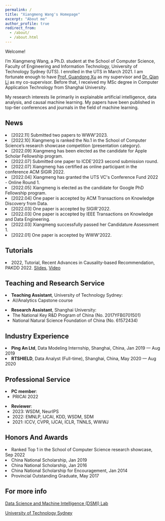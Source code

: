 ```yaml
---
permalink: /
title: "Xiangmeng Wang's Homepage"
excerpt: "About me"
author_profile: true
redirect_from: 
  - /about/
  - /about.html
---
```

Welcome!

I’m Xiangmeng Wang, a Ph.D. student at the School of Computer Science, Faculty of Engineering and Information Technology, University of Technology Sydney (UTS). I enrolled in the UTS in March 2021. I am fortunate enough to have [Prof. Guandong Xu](https://profiles.uts.edu.au/Guandong.Xu) as my supervisor and [Dr. Qian Li](https://sites.google.com/view/qian/) as my co-supervisor. Before that, I received my MSc degree in Computer Application Technology from Shanghai University.

My research interests lie primarily in explainable artificial intelligence, data analysis, and causal machine learning. My papers have been published in top-tier conferences and journals in the field of machine learning.

News
------
<li>[2022.11] Submitted two papers to WWW'2023. </li>
<li>[2022.10] Xiangmeng is ranked the No.1 in the School of Computer Science’s research showcase competition (presentation category).</li>
<li>[2022.09] Xiangmeng has been elected as the candidate for Apple Scholar Fellowship program.</li>
<li>[2022.07] Submitted one paper to ICDE'2023 second submission round.</li>
<li>[2022.07] Xiangmeng has certified as online participant in the conference ACM SIGIR 2022.</li>
<li>[2022.04] Xiangmeng has granted the UTS VC's Conference Fund 2022 - Online Round 1.</li>
<li>[2022.05] Xiangmeng is elected as the candidate for Google PhD Fellowship program.</li>
<li>[2022.04] One paper is accepted by ACM Transactions on Knowledge Discovery from Data.</li>
<li>[2022.03] One paper is accepted by SIGIR'2022.</li>
<li>[2022.03] One paper is accepted by IEEE Transactions on Knowledge and Data Engineering.</li>
<li>[2022.03] Xiangmeng successfully passed her Candidature Assessment 1.</li>
<li>[2022.01] One paper is accepted by WWW'2022.</li>

Tutorials
------
<li> 2022, Tutorial, Recent Advances in Causality-based Recommendation, PAKDD 2022. <a href="https://drive.google.com/file/d/1hN1_7S-eSiEUDJe-HHKOGKTGFLYbcU8S/view?usp=sharing">Slides</a>, <a href="https://www.youtube.com/watch?v=s4Z12CBYwO8">Video</a></li>

Teaching and Research Service
------
<li><strong>Teaching Assistant</strong>, University of Technology Sydney:
  <ul>
  <li>AI/Analytics Capstone course</li>
  </ul>
</li>
<li><strong>Research Assistant</strong>, Shanghai University:
  <ul>
  <li>The National Key R&D Program of China (No. 2017YFB0701501)</li>
  <li>National Natural Science Foundation of China (No. 61572434)</li> 
  </ul>
</li>

Industry Experience
------
<li><strong>Ping An Ltd</strong>, Data Modeling Internship, Shanghai, China, Jan 2019 — Aug 2019</li>
<li><strong>RTSHIELD</strong>, Data Analyst (Full-time), Shanghai, China, May 2020 — Aug 2020</li>

Professional Service
------
<li><strong>PC member</strong>:
  <ul>
  <li>PRICAI 2022</li>
  </ul>
</li>
<li><strong>Reviewer</strong>:
  <ul>
  <li>2023: WSDM, NeurIPS</li>
  <li>2022: EMNLP, IJCAI, KDD, WSDM, SDM</li>
  <li>2021: ICCV, CVPR, IJCAI, ICLR, TNNLS, WWWJ</li>
  </ul>
</li>

Honors And Awards
------
<li>Ranked Top 1 in the School of Computer Science research showcase, Sep 2022</li>
<li>China National Scholarship, Jan 2019</li>
<li>China National Scholarship, Jan 2016</li>
<li>China National Scholarship for Encouragement, Jan 2014</li>
<li>Provincial Outstanding Graduate, May 2017</li>


For more info
------
[Data Science and Machine Intelligence (DSMI) Lab](http://dsmi.tech/)

[University of Technology Sydney](https://www.uts.edu.au/)
